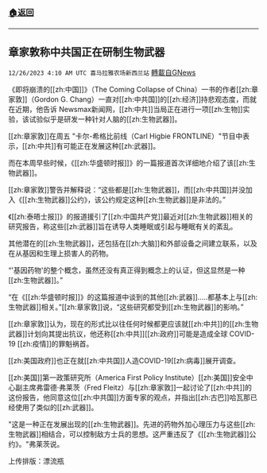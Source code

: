 ###  [:house:返回](README.md)
---


## 章家敦称中共国正在研制生物武器
`12/26/2023 4:10 AM UTC 喜马拉雅农场新西兰站` [轉載自GNews](https://gnews.org/articles/2151564)

《即将崩溃的[[zh:中国]]》（The Coming Collapse of China）一书的作者[[zh:章家敦]]（Gordon G. Chang）一直对[[zh:中共国]]的[[zh:经济]]持悲观态度，而就在近期，他告诉 Newsmax新闻网，[[zh:中共]]当局正在进行一项[[zh:生物]]实验，该试验似乎是研发一种针对人脑的[[zh:生物武器]]。

[[zh:章家敦]]在周五 "卡尔\-希格比前线（Carl Higbie FRONTLINE）"节目中表示，[[zh:中共]]有可能正在发展这种[[zh:武器]]。

而在本周早些时候，《[[zh:华盛顿时报]]》的一篇报道首次详细地介绍了该[[zh:生物武器]]。

[[zh:章家敦]]警告并解释说：“这些都是[[zh:生物武器]]，而[[zh:中共国]]并没加入《[[zh:生物武器]]公约》，该公约规定这种[[zh:生物武器]]是非法的。”

《[[zh:泰晤士报]]》的报道援引了[[zh:中国共产党]]最近对[[zh:生物武器]]相关的研究报告，称这些[[zh:武器]]旨在诱导人类睡眠或引起与睡眠有关的紊乱。

其他潜在的[[zh:生物武器]]，还包括在[[zh:大脑]]和外部设备之间建立联系，以及在从基因和生理上损害人的药物。

“'基因药物'的整个概念，虽然还没有真正得到概念上的认证，但这显然是一种[[zh:生物武器]]。”

“在《[[zh:华盛顿时报]]》的这篇报道中谈到的其他[[zh:武器]].....都基本上与[[zh:生物武器]]相关。”[[zh:章家敦]]说，“这些研究都受到[[zh:生物武器]]的影响。”

[[zh:章家敦]]认为，现在的形式比以往任何时候都更应该就[[zh:中共]]的[[zh:生物武器]]计划向其提出抗议，他还称[[zh:中共]][[zh:政府]]可能是造成全球 COVID-19 [[zh:疫情]]的罪魁祸首。

[[zh:美国政府]]也正在就[[zh:中共国]]人造COVID-19[[zh:病毒]]展开调查。

[[zh:美国]]第一政策研究所（America First Policy Institute）[[zh:美国]]安全中心副主席弗雷德·弗莱茨（Fred Fleitz）与[[zh:章家敦]]一起讨论了[[zh:中共]]的这份报告，他同意这位[[zh:中共国]]方面专家的观点，并指出[[zh:古巴]]哈瓦那已经使用了类似的[[zh:武器]]。

"这是一种正在发展出现的[[zh:生物武器]]。先进的药物外加心理压力与这些[[zh:生物武器]]相结合，可以控制敌方士兵的思想。这严重违反了《[[zh:生物武器]]公约》。"弗莱茨说。

上传排版：漂流瓶
